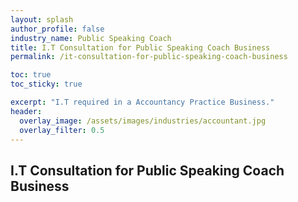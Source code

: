 ```yaml
---
layout: splash 
author_profile: false 
industry_name: Public Speaking Coach
title: I.T Consultation for Public Speaking Coach Business
permalink: /it-consultation-for-public-speaking-coach-business

toc: true
toc_sticky: true

excerpt: "I.T required in a Accountancy Practice Business."
header:
  overlay_image: /assets/images/industries/accountant.jpg
  overlay_filter: 0.5 
---
```


## I.T Consultation for Public Speaking Coach Business
